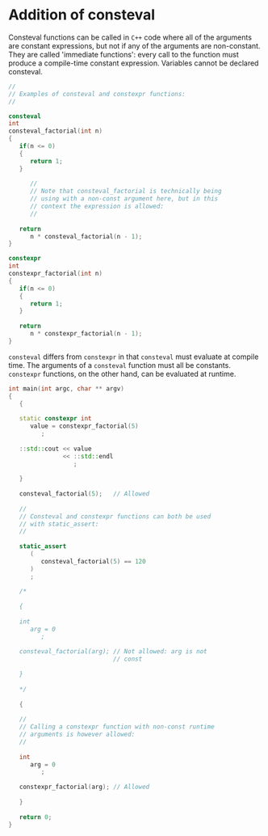 # Addition of consteval

Consteval functions can be called in `C++` code where all of the arguments are constant expressions, but not if any of the arguments are non-constant. They are called 'immediate functions': every call to the function must produce a compile-time constant expression. Variables cannot be declared consteval.


```c++
//
// Examples of consteval and constexpr functions:
//

consteval
int
consteval_factorial(int n)
{
   if(n <= 0)
   {
      return 1;
   }
   
      //
      // Note that consteval_factorial is technically being
      // using with a non-const argument here, but in this
      // context the expression is allowed:
      //
   
   return
      n * consteval_factorial(n - 1);
}

constexpr
int
constexpr_factorial(int n)
{
   if(n <= 0)
   {
      return 1;
   }
   
   return
      n * constexpr_factorial(n - 1);
}
```

`consteval` differs from `constexpr` in that `consteval` must evaluate at compile time. The arguments of a `consteval` function must all be constants. `constexpr` functions, on the other hand, can be evaluated at runtime.

```c++
int main(int argc, char ** argv)
{
   {
   
   static constexpr int
      value = constexpr_factorial(5)
         ;
   
   ::std::cout << value
               << ::std::endl
                  ;
   
   }
   
   consteval_factorial(5);   // Allowed
   
   //
   // Consteval and constexpr functions can both be used
   // with static_assert:
   //
   
   static_assert
      (
         consteval_factorial(5) == 120
      )
      ;
   
   /*
   
   {
   
   int
      arg = 0
         ;
   
   consteval_factorial(arg); // Not allowed: arg is not
                             // const
   
   }
   
   */
   
   {
   
   //
   // Calling a constexpr function with non-const runtime
   // arguments is however allowed:
   //
   
   int
      arg = 0
         ;
   
   constexpr_factorial(arg); // Allowed
   
   }
   
   return 0;
}
```


